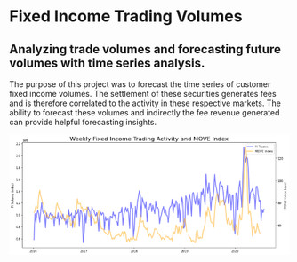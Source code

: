 # Fixed Income Trading Volumes
## Analyzing trade volumes and forecasting future volumes with time series analysis.

The purpose of this project was to forecast the time series of customer fixed income volumes. The settlement of these securities generates fees and is therefore correlated to the activity in these respective markets.  The ability to forecast these volumes and indirectly the fee revenue generated can provide helpful forecasting insights.

<img src="images/fivol_move.png?raw=true"/>

